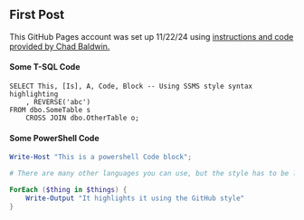 ## First Post

This GitHub Pages account was set up 11/22/24 using <a href="https://chadbaldwin.net/2021/03/14/how-to-build-a-sql-blog.html">instructions and code provided by Chad Baldwin.</a>


#### Some T-SQL Code

```tsql
SELECT This, [Is], A, Code, Block -- Using SSMS style syntax highlighting
    , REVERSE('abc')
FROM dbo.SomeTable s
    CROSS JOIN dbo.OtherTable o;
```

#### Some PowerShell Code

```powershell
Write-Host "This is a powershell Code block";

# There are many other languages you can use, but the style has to be loaded first

ForEach ($thing in $things) {
    Write-Output "It highlights it using the GitHub style"
}
```
